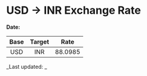 # USD → INR Exchange Rate

**Date:** 

| Base | Target | Rate  |
|:----:|:------:|:-----:|
| USD  | INR    | 88.0985 |

_Last updated: _